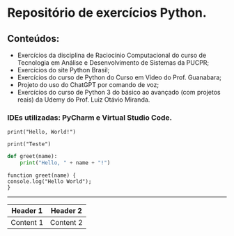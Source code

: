 # Repositório de exercícios Python.

## Conteúdos:

- Exercícios da disciplina de Raciocínio Computacional do curso de Tecnologia em Análise e Desenvolvimento de Sistemas da PUCPR;
- Exercícios do site Python Brasil;
- Exercícios do curso de Python do Curso em Vídeo do Prof. Guanabara;
- Projeto do uso do ChatGPT por comando de voz;
- Exercícios do curso de Python 3 do básico ao avançado (com projetos reais) da Udemy do Prof. Luiz Otávio Miranda.

### IDEs utilizadas: PyCharm e Virtual Studio Code.

`print("Hello, World!")`

``print("Teste")``

```python
def greet(name):
    print("Hello, " + name + "!")
```

```
function greet(name) {
console.log("Hello World");
}
```

---

| Header 1 | Header 2 |
| -------- | -------- |
| Content 1 | Content 2 |
